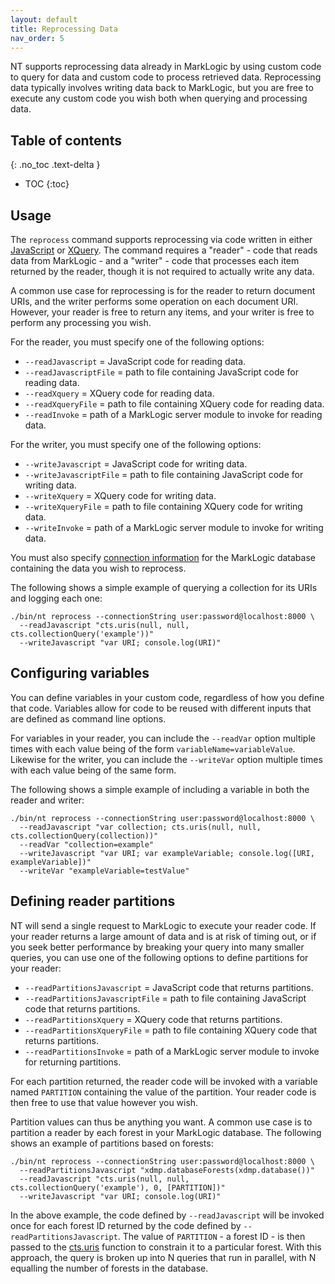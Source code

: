 ```yaml
---
layout: default
title: Reprocessing Data
nav_order: 5
---
```


NT supports reprocessing data already in MarkLogic by using custom code to query for data and custom code to process
retrieved data. Reprocessing data typically involves writing data back to MarkLogic, but you are free to execute any
custom code you wish both when querying and processing data. 

## Table of contents
{: .no_toc .text-delta }

- TOC
{:toc}

## Usage

The `reprocess` command supports reprocessing via code written in either 
[JavaScript](https://docs.marklogic.com/guide/getting-started/javascript) or 
[XQuery](https://docs.marklogic.com/guide/getting-started/XQueryTutorial). The command requires a "reader" - code that
reads data from MarkLogic - and a "writer" - code that processes each item returned by the reader, though it is not
required to actually write any data. 

A common use case for reprocessing is for the reader to return document URIs, and the writer performs some operation 
on each document URI. However, your reader is free to return any items, and your writer is free to perform any 
processing you wish. 

For the reader, you must specify one of the following options:

- `--readJavascript` = JavaScript code for reading data.
- `--readJavascriptFile` = path to file containing JavaScript code for reading data. 
- `--readXquery` = XQuery code for reading data.
- `--readXqueryFile` = path to file containing XQuery code for reading data.
- `--readInvoke` = path of a MarkLogic server module to invoke for reading data.

For the writer, you must specify one of the following options:

- `--writeJavascript` = JavaScript code for writing data. 
- `--writeJavascriptFile` = path to file containing JavaScript code for writing data.
- `--writeXquery` = XQuery code for writing data.
- `--writeXqueryFile` = path to file containing XQuery code for writing data.
- `--writeInvoke` = path of a MarkLogic server module to invoke for writing data. 

You must also specify [connection information](common-options.md) for the MarkLogic database containing the data 
you wish to reprocess. 

The following shows a simple example of querying a collection for its URIs and logging each one:

```
./bin/nt reprocess --connectionString user:password@localhost:8000 \
  --readJavascript "cts.uris(null, null, cts.collectionQuery('example'))"
  --writeJavascript "var URI; console.log(URI)"
```

## Configuring variables

You can define variables in your custom code, regardless of how you define that code. Variables allow for code to be 
reused with different inputs that are defined as command line options.

For variables in your reader, you can include the `--readVar` option multiple times with each value being of the 
form `variableName=variableValue`. Likewise for the writer, you can include the `--writeVar` option multiple times 
with each value being of the same form.

The following shows a simple example of including a variable in both the reader and writer:

```
./bin/nt reprocess --connectionString user:password@localhost:8000 \
  --readJavascript "var collection; cts.uris(null, null, cts.collectionQuery(collection))"
  --readVar "collection=example"
  --writeJavascript "var URI; var exampleVariable; console.log([URI, exampleVariable])"
  --writeVar "exampleVariable=testValue"
```

## Defining reader partitions

NT will send a single request to MarkLogic to execute your reader code. If your reader returns a large amount of data 
and is at risk of timing out, or if you seek better performance by breaking your query into many smaller queries, you 
can use one of the following options to define partitions for your reader:

- `--readPartitionsJavascript` = JavaScript code that returns partitions. 
- `--readPartitionsJavascriptFile` = path to file containing JavaScript code that returns partitions. 
- `--readPartitionsXquery` = XQuery code that returns partitions.
- `--readPartitionsXqueryFile` = path to file containing XQuery code that returns partitions.
- `--readPartitionsInvoke` = path of a MarkLogic server module to invoke for returning partitions.

For each partition returned, the reader code will be invoked with a variable named `PARTITION` containing the value of
the partition. Your reader code is then free to use that value however you wish.

Partition values can thus be anything you want. A common use case is to partition a reader by each forest in your 
MarkLogic database. The following shows an example of partitions based on forests:

```
./bin/nt reprocess --connectionString user:password@localhost:8000 \
  --readPartitionsJavascript "xdmp.databaseForests(xdmp.database())"
  --readJavascript "cts.uris(null, null, cts.collectionQuery('example'), 0, [PARTITION])"
  --writeJavascript "var URI; console.log(URI)"
```

In the above example, the code defined by `--readJavascript` will be invoked once for each forest ID returned by the code
defined by `--readPartitionsJavascript`. The value of `PARTITION` - a forest ID - is then passed to the 
[cts.uris](https://docs.marklogic.com/cts.uris) function to constrain it to a particular forest. With this approach, 
the query is broken up into N queries that run in parallel, with N equalling the number of forests in the database.
